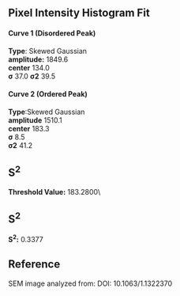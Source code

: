 ## Pixel Intensity Histogram Fit

#### Curve 1 (Disordered Peak)
**Type**: Skewed Gaussian\
**amplitude:** 1849.6\
**center** 134.0\
**σ** 37.0
**σ2** 39.5


#### Curve 2 (Ordered Peak)
**Type**:Skewed Gaussian\
**amplitude** 1510.1\
**center** 183.3\
**σ** 8.5\
**σ2** 41.2


## S<sup>2</sup>
**Threshold Value:** 183.2800\
## S<sup>2</sup>
**S<sup>2</sup>:** 0.3377










## Reference
SEM image analyzed from:
DOI: 10.1063/1.1322370
